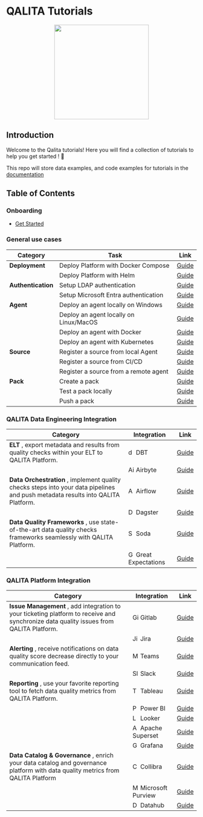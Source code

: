 # QALITA Tutorials

<p align="center">
  <img width="250px" height="auto" src="https://cloud.platform.qalita.io/logo.svg" style="max-width:250px;"/>
</p>

## Introduction

Welcome to the Qalita tutorials! Here you will find a collection of tutorials to help you get started ! 🚀

This repo will store data examples, and code examples for tutorials in the [documentation](https://doc.qalita.io/)

## Table of Contents

### Onboarding

* [Get Started](https://doc.qalita.io/docs/platform/quick-start)

### General use cases

| Category           | Task                                   | Link                                                                                                               |
| ------------------ | -------------------------------------- | ------------------------------------------------------------------------------------------------------------------ |
| **Deployment**     | Deploy Platform with Docker Compose    | [Guide](./deploy/docker-compose)                                                                                   |
|                    | Deploy Platform with Helm              | [Guide](https://doc.qalita.io/docs/platform/user-guides/admin/deploy#requirements-1)                               |
| **Authentication** | Setup LDAP authentication              | [Guide](https://doc.qalita.io/docs/platform/user-guides/admin/users-management/#ldap-registry)                     |
|                    | Setup Microsoft Entra authentication   | [Guide](https://doc.qalita.io/docs/platform/user-guides/admin/users-management/#microsoft-authentication-oidcsaml) |
| **Agent**          | Deploy an agent locally on Windows     | [Guide](https://doc.qalita.io/docs/cli/quick-start)                                                                |
|                    | Deploy an agent locally on Linux/MacOS | [Guide](https://doc.qalita.io/docs/cli/quick-start)                                                                |
|                    | Deploy an agent with Docker            | [Guide](https://doc.qalita.io/docs/cli/docker)                                                                     |
|                    | Deploy an agent with Kubernetes        | [Guide](https://artifacthub.io/packages/helm/qalita/qalita#agent)                                                  |
| **Source**         | Register a source from local Agent     | [Guide](./source/local-agent.md)                                                                                   |
|                    | Register a source from CI/CD           | [Guide](#)                                                                                                         |
|                    | Register a source from a remote agent  | [Guide](#)                                                                                                         |
| **Pack**           | Create a pack                          | [Guide](https://doc.qalita.io/docs/platform/user-guides/data-engineering/packs#create-a-pack)                      |
|                    | Test a pack locally                    | [Guide](https://doc.qalita.io/docs/platform/user-guides/data-engineering/packs#test-a-pack)                        |
|                    | Push a pack                            | [Guide](https://doc.qalita.io/docs/platform/user-guides/data-engineering/packs#publish-a-pack)                     |

### QALITA Data Engineering Integration

| Category                    | Integration                                                                                                                      | Link                                                                                                    |
| --------------------------- | -------------------------------------------------------------------------------------------------------------------------------- | ------------------------------------------------------------------------------------------------------- |
| **ELT** , export metadata and results from quality checks within your ELT to QALITA Platform.                     | <img alt="dbt" src="https://cdn.simpleicons.org/dbt" height="16" /> DBT                                                          | [Guide](./integrations/data-engineering/elt/dbt)                                 |
|                             | <img alt="Airbyte" src="https://cdn.simpleicons.org/Airbyte" height="16" /> Airbyte                                              | [Guide](./integrations/data-engineering/elt/airbyte)                         |
| **Data Orchestration** , implement quality checks steps into your data pipelines and push metadata results into QALITA Platform.     | <img alt="Apache Airflow" src="https://cdn.simpleicons.org/apacheairflow" height="16" /> Airflow                                 | [Guide](./integrations/data-engineering/orchestration/airflow)                         |
|                             | <img alt="Dagster" src="https://docs.dagster.io/images/dagster-primary-mark.svg" height="16" /> Dagster                          | [Guide](./integrations/data-engineering/orchestration/dagster)                         |
| **Data Quality Frameworks** , use state-of-the-art data quality checks frameworks seamlessly with QALITA Platform. | <img alt="Soda" src="https://avatars.githubusercontent.com/u/45313710?s=280&v=4" height="16" />  Soda                            | [Guide](./integrations/data-quality/soda)                               |
|                             | <img alt="Great Expectations" src="https://avatars.githubusercontent.com/u/31670619?s=200&v=4" height="16" /> Great Expectations | [Guide](./integrations/data-quality/great-expectations) |

### QALITA Platform Integration

| Category                                                                                                                               | Integration                                                                                                                                                                                                                            | Link                                                                                                    |
| -------------------------------------------------------------------------------------------------------------------------------------- | -------------------------------------------------------------------------------------------------------------------------------------------------------------------------------------------------------------------------------------- | ------------------------------------------------------------------------------------------------------- |
| **Issue Management** , add integration to your ticketing platform to receive and synchronize data quality issues from QALITA Platform. | <img alt="GitLab" src="https://cdn.simpleicons.org/gitlab" height="16" /> Gitlab                                                                                                                                                       | [Guide](./integrations/platform/issue-management/gitlab)                           |
|                                                                                                                                        | <img alt="Jira" src="https://cdn.simpleicons.org/jira" height="16" /> Jira                                                                                                                                                             | [Guide](./integrations/platform/issue-management/jira)                               |
| **Alerting** , receive notifications on data quality score decrease directly to your communication feed.                               | <img alt="Microsoft Teams" src="https://upload.wikimedia.org/wikipedia/commons/thumb/c/c9/Microsoft_Office_Teams_%282018%E2%80%93present%29.svg/1200px-Microsoft_Office_Teams_%282018%E2%80%93present%29.svg.png" height="16" /> Teams | [Guide](./integrations/platform/alerting/teams)                             |
|                                                                                                                                        | <img alt="Slack" src="https://cdn.simpleicons.org/slack" height="16" /> Slack                                                                                                                                                          | [Guide](./integrations/platform/alerting/slack)                             |
| **Reporting** , use your favorite reporting tool to fetch data quality metrics from QALITA Platform.                                   | <img alt="Tableau" src="https://www.svgrepo.com/show/354428/tableau-icon.svg" height="16" /> Tableau                                                                                                                                   | [Guide](./integrations/platform/reporting/tableau)                         |
|                                                                                                                                        | <img alt="Power BI" src="https://1000logos.net/wp-content/uploads/2022/08/Microsoft-Power-BI-Logo-2013.png" height="16" /> Power BI                                                                                                    | [Guide](./integrations/platform/reporting/power-bi)                     |
|                                                                                                                                        | <img alt="Looker" src="https://cdn.simpleicons.org/looker" height="16" /> Looker                                                                                                                                                       | [Guide](./integrations/platform/reporting/looker)                           |
|                                                                                                                                        | <img alt="Apache Superset" src="https://cdn.simpleicons.org/apachesuperset" height="16" /> Apache Superset                                                                                                                             | [Guide](./integrations/platform/reporting/apache-superset)       |
|                                                                                                                                        | <img alt="Grafana" src="https://cdn.simpleicons.org/grafana" height="16" /> Grafana                                                                                                                                                    | [Guide](./integrations/platform/reporting/grafana)                         |
| **Data Catalog & Governance** , enrich your data catalog and governance platform with data quality metrics from QALITA Platform        | <img alt="Collibra" src="https://billigence.com/wp-content/uploads/2022/08/6-e1720040805903.png" height="16" /> Collibra                                                                                                               | [Guide](./integrations/platform/catalog-governance/collibra)                       |
|                                                                                                                                        | <img alt="Microsoft Purview" src="https://upload.wikimedia.org/wikipedia/commons/thumb/e/e5/Microsoft_Purview_Logo.svg/2048px-Microsoft_Purview_Logo.svg.png" height="16" /> Microsoft Purview                                       | [Guide](./integrations/platform/catalog-governance/microsoft-purview) |
|                                                                                                                                        | <img alt="DataHub" src="https://encrypted-tbn0.gstatic.com/images?q=tbn:ANd9GcQ6oohh6MJ_UjYi6g75YfHlmr7HWLhH6XAoxg&s" height="16" /> Datahub                                                                                           | [Guide](./integrations/platform/catalog-governance/datahub)                         |